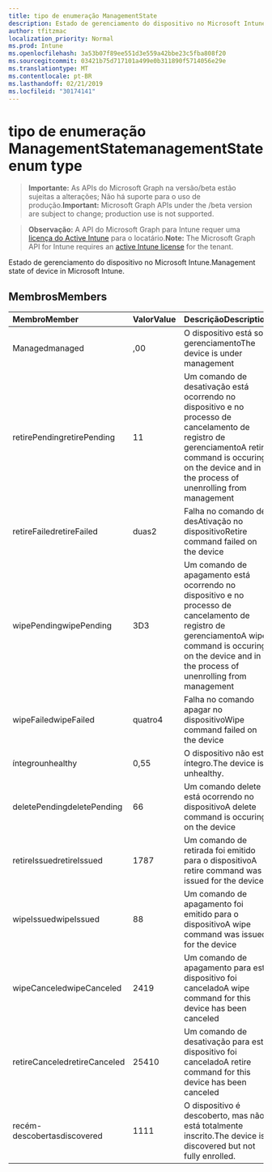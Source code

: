 ```yaml
---
title: tipo de enumeração ManagementState
description: Estado de gerenciamento do dispositivo no Microsoft Intune.
author: tfitzmac
localization_priority: Normal
ms.prod: Intune
ms.openlocfilehash: 3a53b07f89ee551d3e559a42bbe23c5fba808f20
ms.sourcegitcommit: 03421b75d717101a499e0b311890f5714056e29e
ms.translationtype: MT
ms.contentlocale: pt-BR
ms.lasthandoff: 02/21/2019
ms.locfileid: "30174141"
---
```

# <a name="managementstate-enum-type"></a><span data-ttu-id="d3128-103">tipo de enumeração ManagementState</span><span class="sxs-lookup"><span data-stu-id="d3128-103">managementState enum type</span></span>

> <span data-ttu-id="d3128-104">**Importante:** As APIs do Microsoft Graph na versão/beta estão sujeitas a alterações; Não há suporte para o uso de produção.</span><span class="sxs-lookup"><span data-stu-id="d3128-104">**Important:** Microsoft Graph APIs under the /beta version are subject to change; production use is not supported.</span></span>

> <span data-ttu-id="d3128-105">**Observação:** A API do Microsoft Graph para Intune requer uma [licença do Active Intune](https://go.microsoft.com/fwlink/?linkid=839381) para o locatário.</span><span class="sxs-lookup"><span data-stu-id="d3128-105">**Note:** The Microsoft Graph API for Intune requires an [active Intune license](https://go.microsoft.com/fwlink/?linkid=839381) for the tenant.</span></span>

<span data-ttu-id="d3128-106">Estado de gerenciamento do dispositivo no Microsoft Intune.</span><span class="sxs-lookup"><span data-stu-id="d3128-106">Management state of device in Microsoft Intune.</span></span>

## <a name="members"></a><span data-ttu-id="d3128-107">Membros</span><span class="sxs-lookup"><span data-stu-id="d3128-107">Members</span></span>
|<span data-ttu-id="d3128-108">Membro</span><span class="sxs-lookup"><span data-stu-id="d3128-108">Member</span></span>|<span data-ttu-id="d3128-109">Valor</span><span class="sxs-lookup"><span data-stu-id="d3128-109">Value</span></span>|<span data-ttu-id="d3128-110">Descrição</span><span class="sxs-lookup"><span data-stu-id="d3128-110">Description</span></span>|
|:---|:---|:---|
|<span data-ttu-id="d3128-111">Managed</span><span class="sxs-lookup"><span data-stu-id="d3128-111">managed</span></span>|<span data-ttu-id="d3128-112">,0</span><span class="sxs-lookup"><span data-stu-id="d3128-112">0</span></span>|<span data-ttu-id="d3128-113">O dispositivo está sob gerenciamento</span><span class="sxs-lookup"><span data-stu-id="d3128-113">The device is under management</span></span>|
|<span data-ttu-id="d3128-114">retirePending</span><span class="sxs-lookup"><span data-stu-id="d3128-114">retirePending</span></span>|<span data-ttu-id="d3128-115">1</span><span class="sxs-lookup"><span data-stu-id="d3128-115">1</span></span>|<span data-ttu-id="d3128-116">Um comando de desativação está ocorrendo no dispositivo e no processo de cancelamento de registro de gerenciamento</span><span class="sxs-lookup"><span data-stu-id="d3128-116">A retire command is occuring on the device and in the process of unenrolling from management</span></span>|
|<span data-ttu-id="d3128-117">retireFailed</span><span class="sxs-lookup"><span data-stu-id="d3128-117">retireFailed</span></span>|<span data-ttu-id="d3128-118">duas</span><span class="sxs-lookup"><span data-stu-id="d3128-118">2</span></span>|<span data-ttu-id="d3128-119">Falha no comando de desAtivação no dispositivo</span><span class="sxs-lookup"><span data-stu-id="d3128-119">Retire command failed on the device</span></span>|
|<span data-ttu-id="d3128-120">wipePending</span><span class="sxs-lookup"><span data-stu-id="d3128-120">wipePending</span></span>|<span data-ttu-id="d3128-121">3D</span><span class="sxs-lookup"><span data-stu-id="d3128-121">3</span></span>|<span data-ttu-id="d3128-122">Um comando de apagamento está ocorrendo no dispositivo e no processo de cancelamento de registro de gerenciamento</span><span class="sxs-lookup"><span data-stu-id="d3128-122">A wipe command is occuring on the device and in the process of unenrolling from management</span></span>|
|<span data-ttu-id="d3128-123">wipeFailed</span><span class="sxs-lookup"><span data-stu-id="d3128-123">wipeFailed</span></span>|<span data-ttu-id="d3128-124">quatro</span><span class="sxs-lookup"><span data-stu-id="d3128-124">4</span></span>|<span data-ttu-id="d3128-125">Falha no comando apagar no dispositivo</span><span class="sxs-lookup"><span data-stu-id="d3128-125">Wipe command failed on the device</span></span>|
|<span data-ttu-id="d3128-126">íntegro</span><span class="sxs-lookup"><span data-stu-id="d3128-126">unhealthy</span></span>|<span data-ttu-id="d3128-127">0,5</span><span class="sxs-lookup"><span data-stu-id="d3128-127">5</span></span>|<span data-ttu-id="d3128-128">O dispositivo não está íntegro.</span><span class="sxs-lookup"><span data-stu-id="d3128-128">The device is unhealthy.</span></span>|
|<span data-ttu-id="d3128-129">deletePending</span><span class="sxs-lookup"><span data-stu-id="d3128-129">deletePending</span></span>|<span data-ttu-id="d3128-130">6</span><span class="sxs-lookup"><span data-stu-id="d3128-130">6</span></span>|<span data-ttu-id="d3128-131">Um comando delete está ocorrendo no dispositivo</span><span class="sxs-lookup"><span data-stu-id="d3128-131">A delete command is occuring on the device</span></span> |
|<span data-ttu-id="d3128-132">retireIssued</span><span class="sxs-lookup"><span data-stu-id="d3128-132">retireIssued</span></span>|<span data-ttu-id="d3128-133">178</span><span class="sxs-lookup"><span data-stu-id="d3128-133">7</span></span>|<span data-ttu-id="d3128-134">Um comando de retirada foi emitido para o dispositivo</span><span class="sxs-lookup"><span data-stu-id="d3128-134">A retire command was issued for the device</span></span>|
|<span data-ttu-id="d3128-135">wipeIssued</span><span class="sxs-lookup"><span data-stu-id="d3128-135">wipeIssued</span></span>|<span data-ttu-id="d3128-136">8</span><span class="sxs-lookup"><span data-stu-id="d3128-136">8</span></span>|<span data-ttu-id="d3128-137">Um comando de apagamento foi emitido para o dispositivo</span><span class="sxs-lookup"><span data-stu-id="d3128-137">A wipe command was issued for the device</span></span>|
|<span data-ttu-id="d3128-138">wipeCanceled</span><span class="sxs-lookup"><span data-stu-id="d3128-138">wipeCanceled</span></span>|<span data-ttu-id="d3128-139">241</span><span class="sxs-lookup"><span data-stu-id="d3128-139">9</span></span>|<span data-ttu-id="d3128-140">Um comando de apagamento para este dispositivo foi cancelado</span><span class="sxs-lookup"><span data-stu-id="d3128-140">A wipe command for this device has been canceled</span></span>|
|<span data-ttu-id="d3128-141">retireCanceled</span><span class="sxs-lookup"><span data-stu-id="d3128-141">retireCanceled</span></span>|<span data-ttu-id="d3128-142">254</span><span class="sxs-lookup"><span data-stu-id="d3128-142">10</span></span>|<span data-ttu-id="d3128-143">Um comando de desativação para este dispositivo foi cancelado</span><span class="sxs-lookup"><span data-stu-id="d3128-143">A retire command for this device has been canceled</span></span>|
|<span data-ttu-id="d3128-144">recém-descobertas</span><span class="sxs-lookup"><span data-stu-id="d3128-144">discovered</span></span>|<span data-ttu-id="d3128-145">11</span><span class="sxs-lookup"><span data-stu-id="d3128-145">11</span></span>|<span data-ttu-id="d3128-146">O dispositivo é descoberto, mas não está totalmente inscrito.</span><span class="sxs-lookup"><span data-stu-id="d3128-146">The device is discovered but not fully enrolled.</span></span>|




